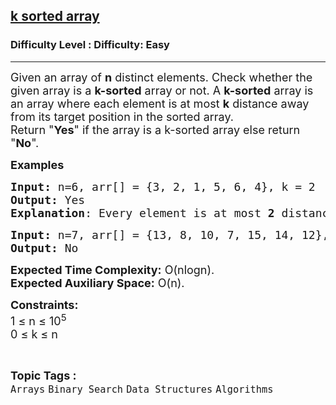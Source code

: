 <h2><a href="https://www.geeksforgeeks.org/problems/k-sorted-array1610/1?page=1&status=unsolved&sprint=42597b6209dbb959e7274f0027dfdec1&sortBy=submissions">k sorted array</a></h2><h3>Difficulty Level : Difficulty: Easy</h3><hr><div class="problems_problem_content__Xm_eO"><p><span style="font-size: 18px;">Given an array of&nbsp;<strong>n</strong>&nbsp;distinct elements. Check whether the given array is a <strong>k-sorted</strong>&nbsp;array or not. A <strong>k-sorted</strong>&nbsp;array is an array where each element is at most&nbsp;<strong>k</strong> distance away from its target position in the sorted array.&nbsp;<br>Return "<strong>Yes</strong>" if the array is a k-sorted array else return "<strong>No</strong>".</span></p>
<p><span style="font-size: 18px;"><strong>Examples</strong></span></p>
<pre><span style="font-size: 18px;"><strong>Input: </strong>n=6, arr[] = {3, 2, 1, 5, 6, 4}, k = 2
<strong>Output:</strong> Yes
<strong>Explanation</strong>: Every element is at most <strong>2</strong> distance away from its target position in thesorted array.  </span>
</pre>
<pre><span style="font-size: 18px;"><strong>Input: </strong>n=7, arr[] = {13, 8, 10, 7, 15, 14, 12}, k = 1
<strong>Output:</strong> No</span>
</pre>
<p><span style="font-size: 18px;"><strong>Expected Time Complexity:</strong> O(nlogn).<br><strong>Expected Auxiliary Space:</strong> O(n).</span></p>
<p><span style="font-size: 18px;"><strong>Constraints:</strong><br>1 ≤ n ≤ 10<sup>5</sup><br>0 ≤ k ≤ n</span></p></div><br><p><span style=font-size:18px><strong>Topic Tags : </strong><br><code>Arrays</code>&nbsp;<code>Binary Search</code>&nbsp;<code>Data Structures</code>&nbsp;<code>Algorithms</code>&nbsp;